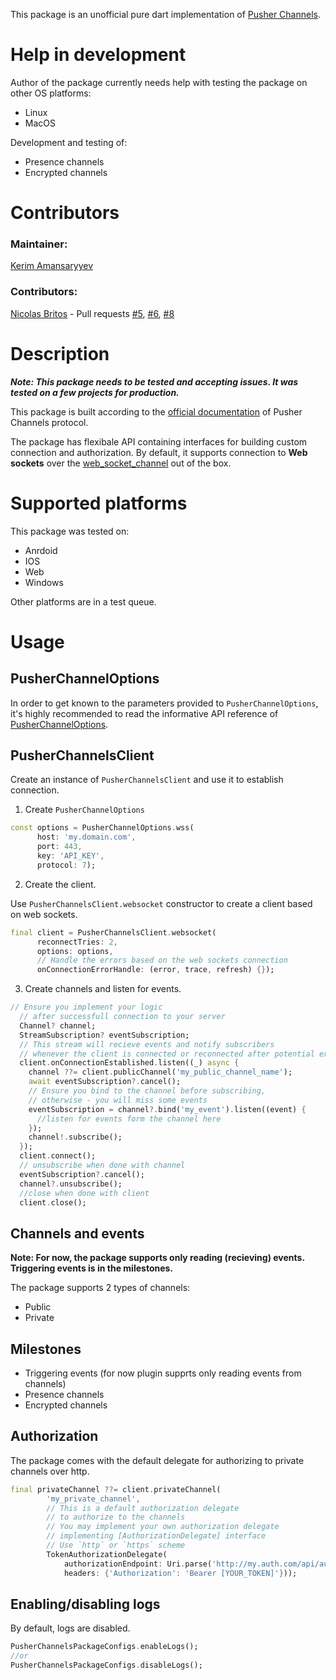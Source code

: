 This package is an unofficial pure dart implementation of [Pusher Channels](https://pusher.com/channels).

# Help in development

Author of the package currently needs help with testing the package on other OS platforms:
- Linux
- MacOS

Development and testing of:
- Presence channels
- Encrypted channels

# Contributors
### Maintainer: 

[Kerim Amansaryyev](https://github.com/mcfugger)


### Contributors:

[Nicolas Britos](https://github.com/nicobritos) - Pull requests [#5](https://github.com/mcfugger/dart_pusher_channels/pull/5),
[#6](https://github.com/mcfugger/dart_pusher_channels/pull/6),
[#8](https://github.com/mcfugger/dart_pusher_channels/pull/8)

# Description

***Note: This package needs to be tested and accepting issues. It was tested on a few projects for production.***

This package is built according to the [official documentation](https://pusher.com/docs/channels/library_auth_reference/pusher-websockets-protocol/) of Pusher Channels protocol.

The package has flexibale API containing interfaces for building custom connection and authorization. By default, it supports connection to **Web sockets** over the [web_socket_channel](https://pub.dev/packages/web_socket_channel) out of the box.

# Supported platforms
This package was tested on:
* Anrdoid
* IOS
* Web
* Windows

Other platforms are in a test queue.

# Usage

## PusherChannelOptions

In order to get known to  the parameters provided to `PusherChannelOptions`, it's highly recommended to read the informative API reference of [PusherChannelOptions](https://pub.dev/documentation/dart_pusher_channels/latest/dart_pusher_channels_base/PusherChannelOptions-class.html).

## PusherChannelsClient
Create an instance of `PusherChannelsClient` and use it to establish connection.

1. Create `PusherChannelOptions`



```dart
const options = PusherChannelOptions.wss(
      host: 'my.domain.com',
      port: 443,
      key: 'API_KEY',
      protocol: 7);

```
2. Create the client.

Use `PusherChannelsClient.websocket` constructor to create a client based on web sockets.

```dart
final client = PusherChannelsClient.websocket(
      reconnectTries: 2,
      options: options,
      // Handle the errors based on the web sockets connection
      onConnectionErrorHandle: (error, trace, refresh) {});
```

3. Create channels and listen for events.

```dart
// Ensure you implement your logic
  // after successfull connection to your server
  Channel? channel;
  StreamSubscription? eventSubscription;
  // This stream will recieve events and notify subscribers
  // whenever the client is connected or reconnected after potential error
  client.onConnectionEstablished.listen((_) async {
    channel ??= client.publicChannel('my_public_channel_name');
    await eventSubscription?.cancel();
    // Ensure you bind to the channel before subscribing,
    // otherwise - you will miss some events
    eventSubscription = channel?.bind('my_event').listen((event) {
      //listen for events form the channel here
    });
    channel!.subscribe();
  });
  client.connect();
  // unsubscribe when done with channel
  eventSubscription?.cancel();
  channel?.unsubscribe();
  //close when done with client
  client.close();
```


## Channels and events

**Note: For now, the package supports only reading (recieving) events. Triggering events is in the milestones.**

The package supports 2 types of channels:
* Public
* Private

## Milestones
* Triggering events (for now plugin supprts only reading events from channels)
* Presence channels
* Encrypted channels

## Authorization
The package comes with the default delegate for authorizing to private channels over http.

```dart
final privateChannel ??= client.privateChannel(
        'my_private_channel',
        // This is a default authorization delegate
        // to authorize to the channels
        // You may implement your own authorization delegate
        // implementing [AuthorizationDelegate] interface
        // Use `http` or `https` scheme
        TokenAuthorizationDelegate(
            authorizationEndpoint: Uri.parse('http://my.auth.com/api/auth'),
            headers: {'Authorization': 'Bearer [YOUR_TOKEN]'}));
```

## Enabling/disabling logs
By default, logs are disabled.
```dart
PusherChannelsPackageConfigs.enableLogs();
//or
PusherChannelsPackageConfigs.disableLogs();
```
